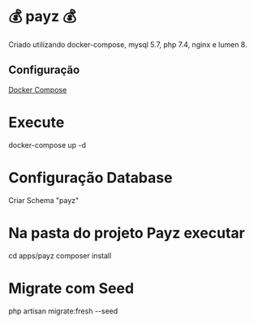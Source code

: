 # 💰 payz 💰

Criado utilizando docker-compose, mysql 5.7, php 7.4, nginx e  lumen 8.

## Configuração
[Docker Compose](https://docs.docker.com/compose/install/)

# Execute
docker-compose up -d

# Configuração Database

Criar Schema "payz"

# Na pasta do projeto Payz executar 

cd apps/payz
composer install

# Migrate com Seed
php artisan migrate:fresh --seed 